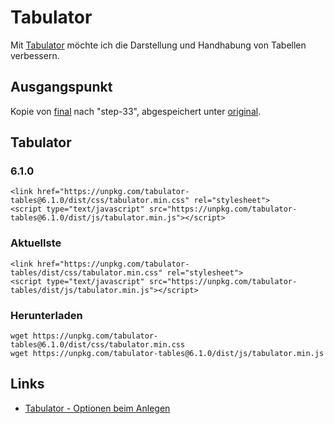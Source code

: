 Tabulator
=========

Mit [Tabulator](https://tabulator.info) möchte ich
die Darstellung und Handhabung von Tabellen verbessern.

## Ausgangspunkt

Kopie von [final](../final) nach "step-33",
abgespeichert unter [original](original).

## Tabulator

### 6.1.0

```
<link href="https://unpkg.com/tabulator-tables@6.1.0/dist/css/tabulator.min.css" rel="stylesheet">
<script type="text/javascript" src="https://unpkg.com/tabulator-tables@6.1.0/dist/js/tabulator.min.js"></script>
```

### Aktuellste

```
<link href="https://unpkg.com/tabulator-tables/dist/css/tabulator.min.css" rel="stylesheet">
<script type="text/javascript" src="https://unpkg.com/tabulator-tables/dist/js/tabulator.min.js"></script>
```

### Herunterladen

```
wget https://unpkg.com/tabulator-tables@6.1.0/dist/css/tabulator.min.css
wget https://unpkg.com/tabulator-tables@6.1.0/dist/js/tabulator.min.js
```

## Links

- [Tabulator - Optionen beim Anlegen](https://tabulator.info/docs/6.1/options)
